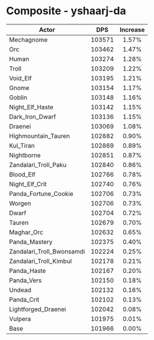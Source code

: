 # Composite - yshaarj-da
| Actor | DPS | Increase |
|---|:---:|:---:|
|Mechagnome|103571|1.57%|
|Orc|103462|1.47%|
|Human|103274|1.28%|
|Troll|103209|1.22%|
|Void_Elf|103195|1.21%|
|Gnome|103154|1.17%|
|Goblin|103148|1.16%|
|Night_Elf_Haste|103142|1.15%|
|Dark_Iron_Dwarf|103136|1.15%|
|Draenei|103069|1.08%|
|Highmountain_Tauren|102882|0.90%|
|Kul_Tiran|102869|0.89%|
|Nightborne|102851|0.87%|
|Zandalari_Troll_Paku|102840|0.86%|
|Blood_Elf|102766|0.78%|
|Night_Elf_Crit|102740|0.76%|
|Panda_Fortune_Cookie|102706|0.73%|
|Worgen|102706|0.73%|
|Dwarf|102704|0.72%|
|Tauren|102679|0.70%|
|Maghar_Orc|102632|0.65%|
|Panda_Mastery|102375|0.40%|
|Zandalari_Troll_Bwonsamdi|102224|0.25%|
|Zandalari_Troll_Kimbul|102178|0.21%|
|Panda_Haste|102167|0.20%|
|Panda_Vers|102150|0.18%|
|Undead|102132|0.16%|
|Panda_Crit|102102|0.13%|
|Lightforged_Draenei|102042|0.08%|
|Vulpera|101975|0.01%|
|Base|101966|0.00%|
